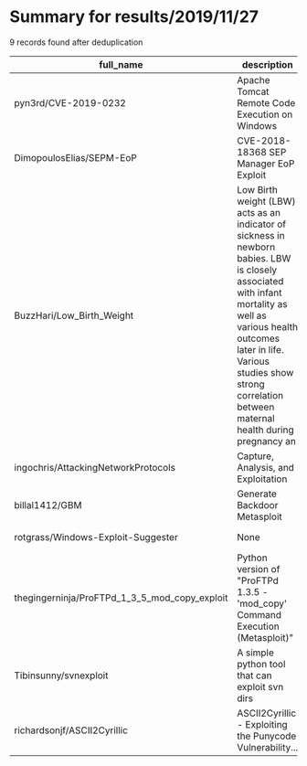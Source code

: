 
# Summary for results/2019/11/27
    
9 records found after deduplication

| full_name | description | html_url | matched_list | matched_count | pushed_at | size | stargazers_count | language | forks_count | vul_ids |
|-----------------------------------------------|------------------------------------------------------------------------------------------------------------------------------------------------------------------------------------------------------------------------------------------------------------------|------------------------------------------------------------------|---------------------------------------------|-----------------|---------------------------|--------|--------------------|------------------|---------------|--------------------|
| pyn3rd/CVE-2019-0232 | Apache Tomcat Remote Code Execution on Windows | https://github.com/pyn3rd/CVE-2019-0232 | ['cve-2', 'remote code execution'] | 2 | 2019-11-27 07:39:40+00:00 | 503 | 183 | Batchfile | 56 | ['CVE-2019-0232'] |
| DimopoulosElias/SEPM-EoP | CVE-2018-18368 SEP Manager EoP Exploit | https://github.com/DimopoulosElias/SEPM-EoP | ['exploit'] | 1 | 2019-11-27 16:25:41+00:00 | 22460 | 18 | C++ | 10 | ['CVE-2018-18368'] |
| BuzzHari/Low_Birth_Weight | Low Birth weight (LBW) acts as an indicator of sickness in newborn babies. LBW is closely associated with infant mortality as well as various health outcomes later in life. Various studies show strong correlation between maternal health during pregnancy an | https://github.com/BuzzHari/Low_Birth_Weight | ['exploit'] | 1 | 2019-11-27 17:05:49+00:00 | 12 | 0 | Jupyter Notebook | 1 | [] |
| ingochris/AttackingNetworkProtocols | Capture, Analysis, and Exploitation | https://github.com/ingochris/AttackingNetworkProtocols | ['exploit'] | 1 | 2019-11-27 02:06:32+00:00 | 0 | 1 | | 0 | [] |
| billal1412/GBM | Generate Backdoor Metasploit | https://github.com/billal1412/GBM | ['metasploit module OR payload'] | 1 | 2019-11-27 07:24:10+00:00 | 2 | 1 | Python | 0 | [] |
| rotgrass/Windows-Exploit-Suggester | None | https://github.com/rotgrass/Windows-Exploit-Suggester | ['exploit'] | 1 | 2019-11-27 10:37:40+00:00 | 22 | 0 | Python | 0 | [] |
| thegingerninja/ProFTPd_1_3_5_mod_copy_exploit | Python version of "ProFTPd 1.3.5 - 'mod_copy' Command Execution (Metasploit)" | https://github.com/thegingerninja/ProFTPd_1_3_5_mod_copy_exploit | ['exploit', 'metasploit module OR payload'] | 2 | 2019-11-27 11:14:27+00:00 | 4 | 1 | Python | 0 | [] |
| Tibinsunny/svnexploit | A simple python tool that can exploit svn dirs | https://github.com/Tibinsunny/svnexploit | ['exploit'] | 1 | 2019-11-27 17:58:39+00:00 | 17 | 0 | Python | 1 | [] |
| richardsonjf/ASCII2Cyrillic | ASCII2Cyrillic - Exploiting the Punycode Vulnerability... | https://github.com/richardsonjf/ASCII2Cyrillic | ['exploit'] | 1 | 2019-11-27 19:56:23+00:00 | 4 | 0 | | 2 | [] |
